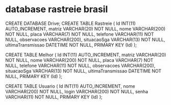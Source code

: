 # database rastreie brasil
CREATE DATABASE Drive;
CREATE TABLE Rastreie
(
Id INT(11) AUTO_INCREMENT,
matriz VARCHAR(20) NOT NULL,
nome VARCHAR(200) NOT NULL,
placa VARCHAR(7) NOT NULL,
telefone VARCHAR(11) NOT NULL,
observacoes VARCHAR(200),
situacaoSga VARCHAR(13) NOT NULL,
ultimaTransmissao DATETIME NOT NULL,
PRIMARY KEY (Id)
);

CREATE TABLE Melhor
(
Id INT(11) AUTO_INCREMENT,
matriz VARCHAR(20) NOT NULL,
nome VARCHAR(200) NOT NULL,
placa VARCHAR(7) NOT NULL,
telefone VARCHAR(11) NOT NULL,
observacoes VARCHAR(200),
situacaoSga VARCHAR(13) NOT NULL,
ultimaTransmissao DATETIME NOT NULL,
PRIMARY KEY (Id)
);

CREATE TABLE Usuario
(
Id INT(11) AUTO_INCREMENT,
nome VARCHAR(200) NOT NULL,
login VARCHAR(200) NOT NULL,
senha VARCHAR(11) NOT NULL,
PRIMARY KEY (Id)
);